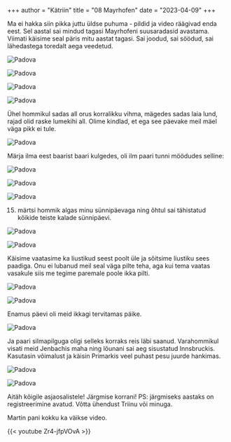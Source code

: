 +++
author = "Kätriin"
title = "08 Mayrhofen"
date = "2023-04-09"
+++

Ma ei hakka siin pikka juttu üldse puhuma - pildid ja video räägivad enda eest. Sel aastal sai mindud tagasi Mayrhofeni suusaradasid avastama. Viimati käisime seal päris mitu aastat tagasi. Sai joodud, sai söödud, sai lähedastega toredalt aega veedetud. 

![Padova](/images/08-1.JPG)

![Padova](/images/08-2.jpg)

![Padova](/images/08-3.JPG)

![Padova](/images/08-4.jpg)

Ühel hommikul sadas all orus korralikku vihma, mägedes sadas laia lund, rajad olid raske lumekihi all. Olime kindlad, et ega see päevake meil mäel väga pikk ei tule. 

![Padova](/images/08-5.JPG)

Märja ilma eest baarist baari kulgedes, oli ilm paari tunni möödudes selline: 

![Padova](/images/08-6.jpg)

![Padova](/images/08-7.jpg)

![Padova](/images/08-8.jpg)

15. märtsi hommik algas minu sünnipäevaga ning õhtul sai tähistatud kõikide teiste kalade sünnipäevi. 

![Padova](/images/08-9.jpg)

![Padova](/images/08-10.JPG)

Käisime vaatasime ka liustikud seest poolt üle ja sõitsime liustiku sees paadiga. Onu ei lubanud meil seal väga pilte teha, aga kui tema vaatas vasakule siis me tegime paremale poole ikka pilti. 

![Padova](/images/08-11.jpg)

![Padova](/images/08-12.jpg)

Enamus päevi oli meid ikkagi tervitamas päike. 

![Padova](/images/08-13.JPG)

Ja paari silmapilguga oligi selleks korraks reis läbi saanud. Varahommikul visati meid Jenbachis maha ning lõunani sai aeg sisustatud Innsbruckis. Kasutasin võimalust ja käisin Primarkis veel puhast pesu juurde hankimas. 

![Padova](/images/08-14.JPG)

![Padova](/images/08-15.jpg)

Aitäh kõigile asjaosalistele! Järgmise korrani! PS: järgmiseks aastaks on registreerimine avatud. Võtta ühendust Triinu või minuga. 

Martin pani kokku ka väikse video. 

{{< youtube Zr4-jfpVOvA >}}
